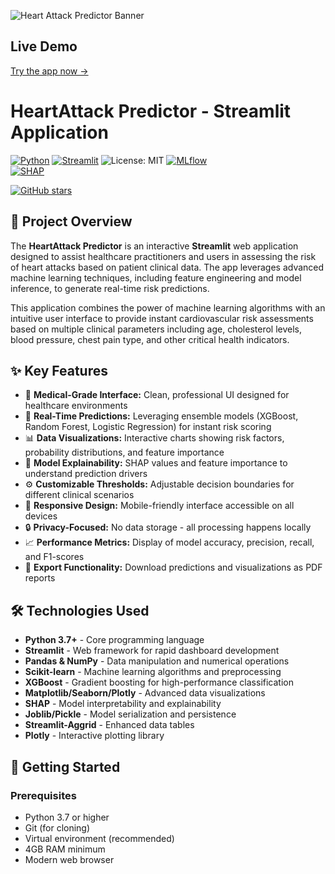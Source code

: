 ![Heart Attack Predictor Banner](https://user-gen-media-assets.s3.amazonaws.com/gpt4o_images/93fa7be2-550c-49c4-8e3c-c640aa8cba0e.png)
##  Live Demo
[Try the app now →](https://heartattack-predictor---app-app-1123.streamlit.app/)

# HeartAttack Predictor - Streamlit Application

[![Python](https://img.shields.io/badge/Python-3.7+-blue.svg)](https://www.python.org/downloads/)
[![Streamlit](https://img.shields.io/badge/Streamlit-1.0+-red.svg)](https://streamlit.io/)
![License: MIT](https://img.shields.io/badge/License-MIT-green)
[![MLflow](https://img.shields.io/badge/MLflow-1.25+-orange.svg)](https://mlflow.org/)  
[![SHAP](https://img.shields.io/badge/SHAP-0.41+-blue.svg)](https://github.com/slundberg/shap)


[![GitHub stars](https://img.shields.io/github/stars/akashanupkumar1123/HeartAttack-Predictor---Streamlit-App.svg)](https://github.com/akashanupkumar1123/HeartAttack-Predictor---Streamlit-App/stargazers)

## 🔬 Project Overview

The **HeartAttack Predictor** is an interactive **Streamlit** web application designed to assist healthcare practitioners and users in assessing the risk of heart attacks based on patient clinical data. The app leverages advanced machine learning techniques, including feature engineering and model inference, to generate real-time risk predictions.

This application combines the power of machine learning algorithms with an intuitive user interface to provide instant cardiovascular risk assessments based on multiple clinical parameters including age, cholesterol levels, blood pressure, chest pain type, and other critical health indicators.

## ✨ Key Features

- 🏥 **Medical-Grade Interface:** Clean, professional UI designed for healthcare environments
- 🤖 **Real-Time Predictions:** Leveraging ensemble models (XGBoost, Random Forest, Logistic Regression) for instant risk scoring
- 📊 **Data Visualizations:** Interactive charts showing risk factors, probability distributions, and feature importance
- 🧠 **Model Explainability:** SHAP values and feature importance to understand prediction drivers
- ⚙️ **Customizable Thresholds:** Adjustable decision boundaries for different clinical scenarios
- 📱 **Responsive Design:** Mobile-friendly interface accessible on all devices
- 🔒 **Privacy-Focused:** No data storage - all processing happens locally
- 📈 **Performance Metrics:** Display of model accuracy, precision, recall, and F1-scores
- 💾 **Export Functionality:** Download predictions and visualizations as PDF reports

## 🛠️ Technologies Used

- **Python 3.7+** - Core programming language
- **Streamlit** - Web framework for rapid dashboard development
- **Pandas & NumPy** - Data manipulation and numerical operations
- **Scikit-learn** - Machine learning algorithms and preprocessing
- **XGBoost** - Gradient boosting for high-performance classification
- **Matplotlib/Seaborn/Plotly** - Advanced data visualizations
- **SHAP** - Model interpretability and explainability
- **Joblib/Pickle** - Model serialization and persistence
- **Streamlit-Aggrid** - Enhanced data tables
- **Plotly** - Interactive plotting library

## 🚀 Getting Started

### Prerequisites

- Python 3.7 or higher
- Git (for cloning)
- Virtual environment (recommended)
- 4GB RAM minimum
- Modern web browser






